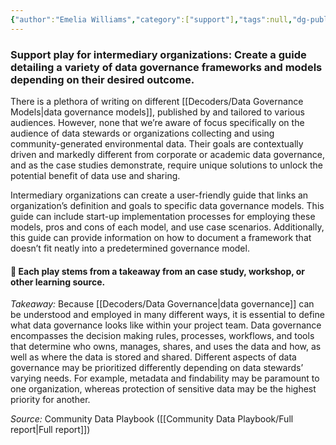 ```yaml
---
{"author":"Emelia Williams","category":["support"],"tags":null,"dg-publish":true,"permalink":"/plays/play-21-create-a-playbook-of-a-variety-of-data-governance-models-depending-on-their-desired-governance-definition-and-goals/","dgPassFrontmatter":true}
---
```


### **Support play for intermediary organizations: Create a guide detailing a variety of data governance frameworks and models depending on their desired outcome.** 
There is a plethora of writing on different [[Decoders/Data Governance Models\|data governance models]], published by and tailored to various audiences. However, none that we’re aware of focus specifically on the audience of data stewards or organizations collecting and using community-generated environmental data. Their goals are contextually driven and markedly different from corporate or academic data governance, and as the case studies demonstrate, require unique solutions to unlock the potential benefit of data use and sharing. 

Intermediary organizations can create a user-friendly guide that links an organization’s definition and goals to specific data governance models. This guide can include start-up implementation processes for employing these models, pros and cons of each model, and use case scenarios. Additionally, this guide can provide information on how to document a framework that doesn’t fit neatly into a predetermined governance model.



#### 🌱 Each play stems from a takeaway from an case study, workshop, or other learning source.

*Takeaway:* Because [[Decoders/Data Governance\|data governance]] can be understood and employed in many different ways, it is essential to define what data governance looks like within your project team. 
Data governance encompasses the decision making rules, processes, workflows, and tools that determine who owns, manages, shares, and uses the data and how, as well as where the data is stored and shared. Different aspects of data governance may be prioritized differently depending on data stewards’ varying needs. For example, metadata and findability may be paramount to one organization, whereas protection of sensitive data may be the highest priority for another.

*Source:* Community Data Playbook ([[Community Data Playbook/Full report\|Full report]])